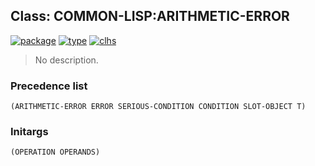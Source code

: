## Class: COMMON-LISP:ARITHMETIC-ERROR
[![package](https://img.shields.io/badge/Package-COMMON--LISP-5f9ea0.svg?style=social&colorA=999999)](../) [![type](https://img.shields.io/badge/Type-Class-5f9ea0.svg?style=social&colorA=999999)](../#class) [![clhs](https://img.shields.io/badge/CLHS-ARITHMETIC--ERROR-5f9ea0.svg?style=social&colorA=999999)](http://www.lispworks.com/documentation/HyperSpec/Body/e_arithm.htm) 

> No description.

### Precedence list
```
(ARITHMETIC-ERROR ERROR SERIOUS-CONDITION CONDITION SLOT-OBJECT T)
```
### Initargs
```
(OPERATION OPERANDS)
```
